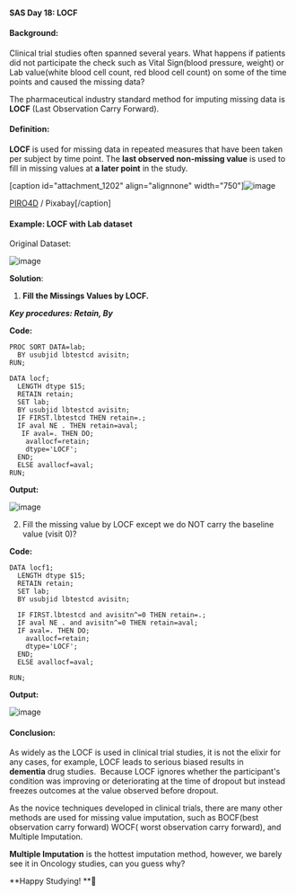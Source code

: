 #### **SAS Day 18: LOCF**

#### **Background:**

Clinical trial studies often spanned several years. What happens if patients did not participate the check such as Vital Sign(blood pressure, weight) or Lab value(white blood cell count, red blood cell count) on some of the time points and caused the missing data? 

The pharmaceutical industry standard method for imputing missing data is **LOCF** (Last Observation Carry Forward).

#### **Definition:** 

**LOCF** is used for missing data in repeated measures that have been taken per subject by time point. The **last observed non-missing value** is used to fill in missing values at **a later point** in the study.

[caption id="attachment_1202" align="alignnone" width="750"]![image](http://upload-images.jianshu.io/upload_images/8699364-b5d9d835376eea44.jpg?imageMogr2/auto-orient/strip%7CimageView2/2/w/1240)

 [PIRO4D](https://pixabay.com/users/PIRO4D/) / Pixabay[/caption]

#### **Example: LOCF with Lab dataset**

Original Dataset:

![image](http://upload-images.jianshu.io/upload_images/8699364-aac65340e15b2e90.png?imageMogr2/auto-orient/strip%7CimageView2/2/w/1240)


**Solution**: 
1.  **Fill the Missings Values by LOCF.**

***Key procedures: Retain, By***

**Code:**
```
PROC SORT DATA=lab;
  BY usubjid lbtestcd avisitn;
RUN;

DATA locf;
  LENGTH dtype $15;
  RETAIN retain;
  SET lab;
  BY usubjid lbtestcd avisitn;
  IF FIRST.lbtestcd THEN retain=.;
  IF aval NE . THEN retain=aval;
   IF aval=. THEN DO;
    avallocf=retain;
    dtype='LOCF';
  END;
  ELSE avallocf=aval;
RUN;
```

**Output:**

![image](http://upload-images.jianshu.io/upload_images/8699364-fb4bbc2f4c556c5f.png?imageMogr2/auto-orient/strip%7CimageView2/2/w/1240)


  2. Fill the missing value by LOCF except we do NOT carry the baseline value (visit 0)?

**Code:**
```
DATA locf1;
  LENGTH dtype $15;
  RETAIN retain;
  SET lab;
  BY usubjid lbtestcd avisitn;

  IF FIRST.lbtestcd and avisitn^=0 THEN retain=.;
  IF aval NE . and avisitn^=0 THEN retain=aval;   
  IF aval=. THEN DO;
    avallocf=retain;
    dtype='LOCF';
  END;
  ELSE avallocf=aval;

RUN;
```

**Output:**

![image](http://upload-images.jianshu.io/upload_images/8699364-f7b3d86db4074978.png?imageMogr2/auto-orient/strip%7CimageView2/2/w/1240)

#### **Conclusion:**

As widely as the LOCF is used in clinical trial studies, it is not the elixir for any cases, for example, LOCF leads to serious biased results in **dementia** drug studies.  Because LOCF ignores whether the participant's condition was improving or deteriorating at the time of dropout but instead freezes outcomes at the value observed before dropout.

As the novice techniques developed in clinical trials, there are many other methods are used for missing value imputation, such as BOCF(best observation carry forward) WOCF( worst observation carry forward), and Multiple Imputation.

**Multiple Imputation** is the hottest imputation method, however, we barely see it in Oncology studies, can you guess why?

**Happy Studying! **🐷

